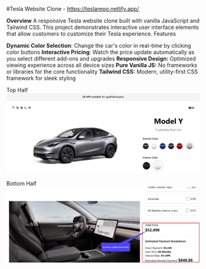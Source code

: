 #Tesla Website Clone - https://teslarepo.netlify.app/

**Overview**
A responsive Tesla website clone built with vanilla JavaScript and Tailwind CSS. This project demonstrates interactive user interface elements that allow customers to customize their Tesla experience.
Features

**Dynamic Color Selection**: Change the car's color in real-time by clicking color buttons
**Interactive Pricing**: Watch the price update automatically as you select different add-ons and upgrades
**Responsive Design:** Optimized viewing experience across all device sizes
**Pure Vanilla JS:** No frameworks or libraries for the core functionality
**Tailwind CSS:** Modern, utility-first CSS framework for sleek styling

Top Half
![Alt text](https://github.com/AbrahamTesla/teslaRepo/blob/master/images/MainPageTop.jpg)

Bottom Half
![Alt text](https://github.com/AbrahamTesla/teslaRepo/blob/master/images/bottomHalf.jpg)
